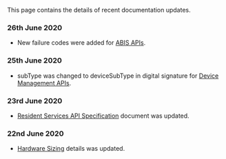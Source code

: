 This page contains the details of recent documentation updates.

### 26th June 2020
* New failure codes were added for [ABIS APIs](ABIS-APIs.md).

### 25th June 2020
* subType was changed to deviceSubType in digital signature for [Device Management APIs](Device-Management-APIs.md).

### 23rd June 2020
* [Resident Services API Specification](Resident-Service-APIs.md) document was updated.

### 22nd June 2020
* [Hardware Sizing](Hardware-Sizing.md) details was updated.
